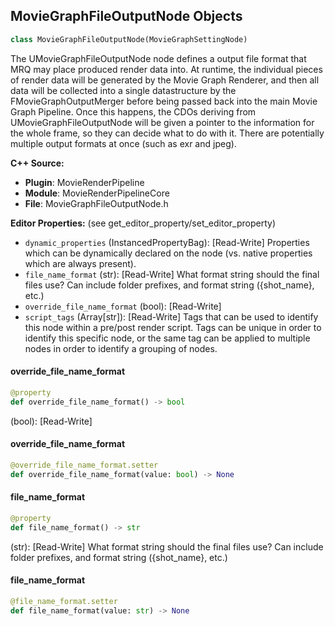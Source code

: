## MovieGraphFileOutputNode Objects

```python
class MovieGraphFileOutputNode(MovieGraphSettingNode)
```

The UMovieGraphFileOutputNode node defines a output file format that MRQ may place produced render data into.
At runtime, the individual pieces of render data will be generated by the Movie Graph Renderer, and then
all data will be collected into a single datastructure by the FMovieGraphOutputMerger before being passed back
into the main Movie Graph Pipeline. Once this happens, the CDOs deriving from UMovieGraphFileOutputNode will be
given a pointer to the information for the whole frame, so they can decide what to do with it. There are potentially
multiple output formats at once (such as exr and jpeg).

**C++ Source:**

- **Plugin**: MovieRenderPipeline
- **Module**: MovieRenderPipelineCore
- **File**: MovieGraphFileOutputNode.h

**Editor Properties:** (see get_editor_property/set_editor_property)

- ``dynamic_properties`` (InstancedPropertyBag):  [Read-Write] Properties which can be dynamically declared on the node (vs. native properties which are always present).
- ``file_name_format`` (str):  [Read-Write] What format string should the final files use? Can include folder prefixes, and format string ({shot_name}, etc.)
- ``override_file_name_format`` (bool):  [Read-Write]
- ``script_tags`` (Array[str]):  [Read-Write] Tags that can be used to identify this node within a pre/post render script. Tags can be unique in order to identify this specific node,
  or the same tag can be applied to multiple nodes in order to identify a grouping of nodes.

<a id="unreal.MovieGraphFileOutputNode.override_file_name_format"></a>

#### override_file_name_format

```python
@property
def override_file_name_format() -> bool
```

(bool):  [Read-Write]

<a id="unreal.MovieGraphFileOutputNode.override_file_name_format"></a>

#### override_file_name_format

```python
@override_file_name_format.setter
def override_file_name_format(value: bool) -> None
```

<a id="unreal.MovieGraphFileOutputNode.file_name_format"></a>

#### file_name_format

```python
@property
def file_name_format() -> str
```

(str):  [Read-Write] What format string should the final files use? Can include folder prefixes, and format string ({shot_name}, etc.)

<a id="unreal.MovieGraphFileOutputNode.file_name_format"></a>

#### file_name_format

```python
@file_name_format.setter
def file_name_format(value: str) -> None
```

<a id="unreal.MovieGraphAudioOutputNode"></a>